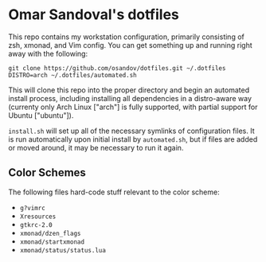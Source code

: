 Omar Sandoval's dotfiles
========================
This repo contains my workstation configuration, primarily consisting of zsh,
xmonad, and Vim config. You can get something up and running right away with
the following:

    git clone https://github.com/osandov/dotfiles.git ~/.dotfiles
    DISTRO=arch ~/.dotfiles/automated.sh

This will clone this repo into the proper directory and begin an automated
install process, including installing all dependencies in a distro-aware way
(currenty only Arch Linux ["arch"] is fully supported, with partial support for
Ubuntu ["ubuntu"]).

`install.sh` will set up all of the necessary symlinks of configuration files.
It is run automatically upon initial install by `automated.sh`, but if files
are added or moved around, it may be necessary to run it again.

Color Schemes
-------------
The following files hard-code stuff relevant to the color scheme:

* `g?vimrc`
* `Xresources`
* `gtkrc-2.0`
* `xmonad/dzen_flags`
* `xmonad/startxmonad`
* `xmonad/status/status.lua`
